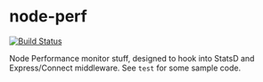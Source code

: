 node-perf
=========
[![Build Status](https://secure.travis-ci.org/longlho/node-perf.png)](https://secure.travis-ci.org/longlho/node-perf)

Node Performance monitor stuff, designed to hook into StatsD and Express/Connect middleware. See `test` for some sample code.